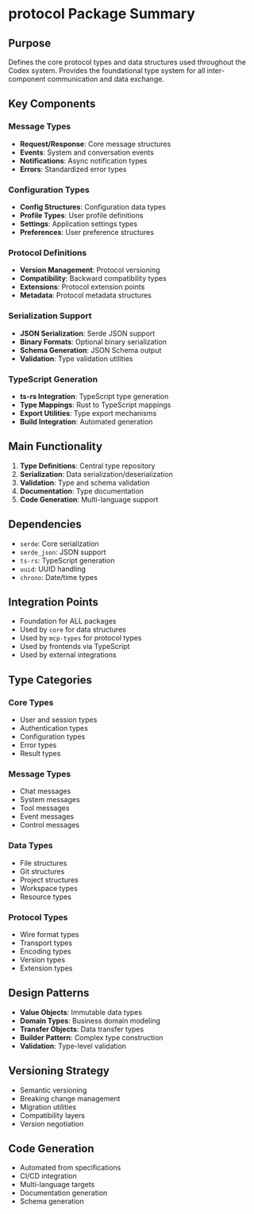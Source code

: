 # protocol Package Summary

## Purpose
Defines the core protocol types and data structures used throughout the Codex system. Provides the foundational type system for all inter-component communication and data exchange.

## Key Components

### Message Types
- **Request/Response**: Core message structures
- **Events**: System and conversation events
- **Notifications**: Async notification types
- **Errors**: Standardized error types

### Configuration Types
- **Config Structures**: Configuration data types
- **Profile Types**: User profile definitions
- **Settings**: Application settings types
- **Preferences**: User preference structures

### Protocol Definitions
- **Version Management**: Protocol versioning
- **Compatibility**: Backward compatibility types
- **Extensions**: Protocol extension points
- **Metadata**: Protocol metadata structures

### Serialization Support
- **JSON Serialization**: Serde JSON support
- **Binary Formats**: Optional binary serialization
- **Schema Generation**: JSON Schema output
- **Validation**: Type validation utilities

### TypeScript Generation
- **ts-rs Integration**: TypeScript type generation
- **Type Mappings**: Rust to TypeScript mappings
- **Export Utilities**: Type export mechanisms
- **Build Integration**: Automated generation

## Main Functionality
1. **Type Definitions**: Central type repository
2. **Serialization**: Data serialization/deserialization
3. **Validation**: Type and schema validation
4. **Documentation**: Type documentation
5. **Code Generation**: Multi-language support

## Dependencies
- `serde`: Core serialization
- `serde_json`: JSON support
- `ts-rs`: TypeScript generation
- `uuid`: UUID handling
- `chrono`: Date/time types

## Integration Points
- Foundation for ALL packages
- Used by `core` for data structures
- Used by `mcp-types` for protocol types
- Used by frontends via TypeScript
- Used by external integrations

## Type Categories

### Core Types
- User and session types
- Authentication types
- Configuration types
- Error types
- Result types

### Message Types
- Chat messages
- System messages
- Tool messages
- Event messages
- Control messages

### Data Types
- File structures
- Git structures
- Project structures
- Workspace types
- Resource types

### Protocol Types
- Wire format types
- Transport types
- Encoding types
- Version types
- Extension types

## Design Patterns
- **Value Objects**: Immutable data types
- **Domain Types**: Business domain modeling
- **Transfer Objects**: Data transfer types
- **Builder Pattern**: Complex type construction
- **Validation**: Type-level validation

## Versioning Strategy
- Semantic versioning
- Breaking change management
- Migration utilities
- Compatibility layers
- Version negotiation

## Code Generation
- Automated from specifications
- CI/CD integration
- Multi-language targets
- Documentation generation
- Schema generation